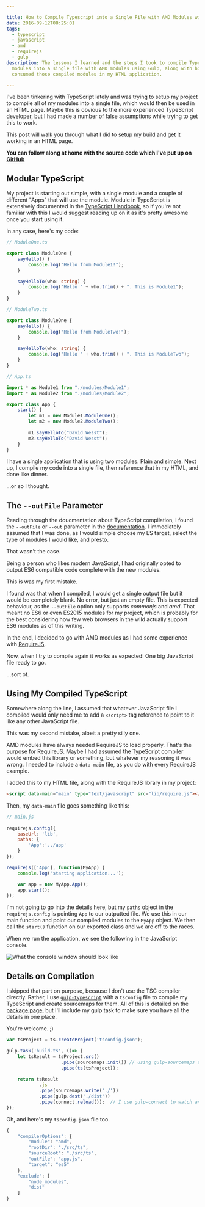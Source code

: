 ```yaml
---

title: How to Compile Typescript into a Single File with AMD Modules with Gulp
date: 2016-09-12T08:25:01
tags:
  - typescript
  - javascript
  - amd
  - requirejs
  - gulp
description: The lessons I learned and the steps I took to compile TypeScript
  modules into a single file with AMD modules using Gulp, along with how I
  consumed those compiled modules in my HTML application.

---
```

I've been tinkering with TypeScript lately and was trying to setup my project to compile all of my modules into a single file, which would then be used in an HTML page. Maybe this is obvious to the more experienced TypeScript developer, but I had made a number of false assumptions while trying to get this to work.

This post will walk you through what I did to setup my build and get it working in an HTML page.

**You can follow along at home with the source code which I've put up on [GitHub](https://github.com/davidwesst/ts-project-template)**

## Modular TypeScript
My project is starting out simple, with a single module and a couple of different "Apps" that will use the module. Module in TypeScript is extensively documented in the [TypeScript Handbook](), so if you're not familiar with this I would suggest reading up on it as it's pretty awesome once you start using it.

In any case, here's my code:

```typescript
// ModuleOne.ts

export class ModuleOne {
    sayHello() {
        console.log("Hello from Module1!");
    }

    sayHelloTo(who: string) {
        console.log("Hello " + who.trim() + ". This is Module1");
    }
}
```

```typescript
// ModuleTwo.ts

export class ModuleOne {
    sayHello() {
        console.log("Hello from ModuleTwo!");
    }

    sayHelloTo(who: string) {
        console.log("Hello " + who.trim() + ". This is ModuleTwo");
    }
}
```

```typescript
// App.ts

import * as Module1 from "./modules/Module1";
import * as Module2 from "./modules/Module2";

export class App {
    start() {
        let m1 = new Module1.ModuleOne();
        let m2 = new Module2.ModuleTwo();
        
        m1.sayHelloTo("David Wesst");
        m2.sayHelloTo("David Wesst");
    }
}
```

I have a single application that is using two modules. Plain and simple. Next up, I compile my code into a single file, then reference that in my HTML, and done like dinner.

...or so I thought.

 ## The `--outFile` Parameter
 Reading through the doucmentation about TypeScript compilation, I found the `--outFile` or `--out` parameter in the [documentation](https://www.typescriptlang.org/docs/handbook/compiler-options.html). I immediately assumed that I was done, as I would simple choose my ES target, select the type of modules I would like, and presto. 
 
 That wasn't the case.

 Being a person who likes modern JavaScript, I had originally opted to output ES6 compatible code complete with the new modules. 
 
 This is was my first mistake. 
 
 I found was that when I compiled, I would get a single output file but it would be completely blank. No error, but just an empty file. This is expected behaviour, as the `--outFile` option only supports _commonjs_ and _amd_. That meant no ES6 or even ES2015 modules for my project, which is probably for the best considering how few web browsers in the wild actually support ES6 modules as of this writing.

 In the end, I decided to go with AMD modules as I had some experience with [RequireJS](http://requirejs.org/).

 Now, when I try to compile again it works as expected! One big JavaScript file ready to go.
 
 ...sort of.

 ## Using My Compiled TypeScript
  
Somewhere along the line, I assumed that whatever JavaScript file I compiled would only need me to add a `<script>` tag reference to point to it like any other JavaScript file. 

This was my second mistake, albeit a pretty silly one.

AMD modules have always needed RequireJS to load properly. That's the purpose for RequireJS. Maybe I had assumed the TypeScript compiler would embed this library or something, but whatever my reasoning it was wrong. I needed to include a `data-main` file, as you do with every RequireJS example.

I added this to my HTML file, along with the RequireJS library in my project:

```html
<script data-main="main" type="text/javascript" src="lib/require.js"></script>
```

Then, my `data-main` file goes something like this:

```javascript
// main.js
  
requirejs.config({
    baseUrl: 'lib',
    paths: {
        'App':'../app'
    }
});

requirejs(['App'], function(MyApp) {
    console.log('starting application...');

    var app = new MyApp.App();
    app.start();
});
```

I'm not going to go into the details here, but my `paths` object in the `requirejs.config` is pointing `App` to our outputted file. We use this in our main function and point our compiled modules to the `MyApp` object. We then call the `start()` function on our exported class and we are off to the races. 

When we run the application, we see the following in the JavaScript console.

![What the console window should look like](38ngK52.png)

## Details on Compilation
I skipped that part on purpose, because I don't use the TSC compiler directly. Rather, I use [`gulp-typescript`](https://github.com/ivogabe/gulp-typescript) with a `tsconfig` file to compile my TypeScript and create sourcemaps for them. All of this is detailed on the [package page](https://www.npmjs.com/package/gulp-typescript), but I'll include my gulp task to make sure you have all the details in one place. 

You're welcome. ;)

```javascript
var tsProject = ts.createProject('tsconfig.json');

gulp.task('build-ts', ()=> {
    let tsResult = tsProject.src()
                    .pipe(sourcemaps.init()) // using gulp-sourcemaps as prescribed by gulp-typescript
                    .pipe(ts(tsProject));
    
    return tsResult
            .js
            .pipe(sourcemaps.write('./'))
            .pipe(gulp.dest('./dist'))
            .pipe(connect.reload());  // I use gulp-connect to watch and reload the page as I develop
});
```

Oh, and here's my `tsconfig.json` file too.

```javascript
{
    "compilerOptions": {
        "module": "amd",
        "rootDir": "./src/ts",
        "sourceRoot": "./src/ts",
        "outFile": "app.js",
        "target": "es5"
    },
    "exclude": [
        "node_modules",
        "dist"
    ]
}
```

